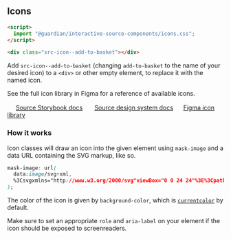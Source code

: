 ## Icons

```html
<script>
  import "@guardian/interactive-source-components/icons.css";
</script>

<div class="src-icon--add-to-basket"></div>
```

Add `src-icon--add-to-basket` (changing `add-to-basket` to the name of your desired icon) to a
`<div>` or other empty element, to replace it with the named icon.

See the full icon library in Figma for a reference of available icons.

<img width="16" src="https://cdn.jsdelivr.net/gh/devicons/devicon@latest/icons/storybook/storybook-original.svg" /> [Source Storybook docs](https://guardian.github.io/storybooks/?path=/docs/source_react-components-icons--docs)&nbsp;&nbsp;<img width="16" src="https://zeroheight.com/favicon.ico" /> [Source design system docs](https://theguardian.design/2a1e5182b/p/96fb61-iconography)&nbsp;&nbsp;<img width="16" src="https://cdn.jsdelivr.net/gh/devicons/devicon@latest/icons/figma/figma-original.svg" />[Figma icon library](https://www.figma.com/design/b2qv2OMLoNCYnP01ipfrP7/%E2%97%88-Core-library?node-id=3280-5287&p=f&t=RXcikIx4EGw6J7V4-0)

### How it works

Icon classes will draw an icon into the given element using `mask-image` and a data URL containing
the SVG markup, like so.

<!-- prettier-ignore -->
```css
mask-image: url(
  data:image/svg+xml,
  %3Csvgxmlns="http://www.w3.org/2000/svg"viewBox="0 0 24 24"%3E%3Cpathd="..."/%3E%3C/svg%3E
);
```

The color of the icon is given by `background-color`, which is
[`currentcolor`](https://developer.mozilla.org/en-US/docs/Web/CSS/color_value#currentcolor_keyword) by default.

Make sure to set an appropriate `role` and `aria-label` on your element if the icon should
be exposed to screenreaders.
